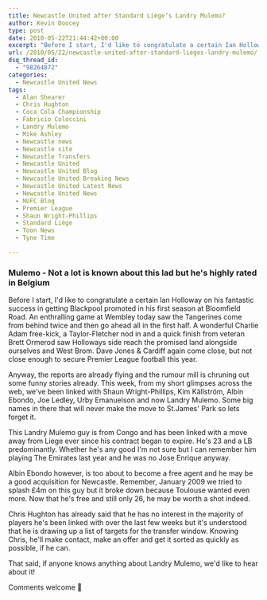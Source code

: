 ```yaml
---
title: Newcastle United after Standard Liège’s Landry Mulemo?
author: Kevin Doocey
type: post
date: 2010-05-22T21:44:42+00:00
excerpt: "Before I start, I'd like to congratulate a certain Ian Holloway on his fantastic success in getting Blackpool promoted in his first season at Bloomfield Road. An enthralling game at Wembley today saw the Tangerines come from behind twice and then go ahead all in the first half. A wonderful Charlie Adam free-kick, a Taylor-Fletcher nod in and a quick finish from veteran Brett Ormerod saw Holloways side reach.."
url: /2010/05/22/newcastle-united-after-standard-lieges-landry-mulemo/
dsq_thread_id:
  - "98264872"
categories:
  - Newcastle United News
tags:
  - Alan Shearer
  - Chris Hughton
  - Coca Cola Championship
  - Fabricio Coloccini
  - Landry Mulemo
  - Mike Ashley
  - Newcastle news
  - Newcastle site
  - Newcastle Transfers
  - Newcastle United
  - Newcastle United Blog
  - Newcastle United Breaking News
  - Newcastle United Latest News
  - Newcastle United News
  - NUFC Blog
  - Premier League
  - Shaun Wright-Phillips
  - Standard Liège
  - Toon News
  - Tyne Time

---
```

### Mulemo - Not a lot is known about this lad but he's highly rated in Belgium

Before I start, I'd like to congratulate a certain Ian Holloway on his fantastic success in getting Blackpool promoted in his first season at Bloomfield Road. An enthralling game at Wembley today saw the Tangerines come from behind twice and then go ahead all in the first half. A wonderful Charlie Adam free-kick, a Taylor-Fletcher nod in and a quick finish from veteran Brett  Ormerod saw Holloways side reach the promised land alongside ourselves and West Brom. Dave Jones & Cardiff again come close, but not close enough to secure Premier League football this year.

Anyway, the reports are already flying and the rumour mill is chruning out some funny stories already. This week, from my short glimpses across the web, we've been linked with Shaun Wright-Phillips, Kim Källström, Albin Ebondo, Joe Ledley, Urby Emanuelson and now Landry Mulemo. Some big names in there that will never make the move to St.James' Park so lets forget it.

This Landry Mulemo guy is from Congo and has been linked with a move away from Liege ever since his contract began to expire. He's 23 and a LB predominantly. Whether he's any good I'm not sure but I can remember him playing The Emirates last year and he was no Jose Enrique anyway.

Albin Ebondo however, is too about to become a free agent and he may be a good acquisition for Newcastle. Remember, January 2009 we tried to splash £4m on this guy but it broke down because Toulouse wanted even more. Now that he's free and still only 26, he may be worth a shot indeed.

Chris Hughton has already said that he has no interest in the majority of players he's been linked with over the last few weeks but it's understood that he is drawing up a list of targets for the transfer window. Knowing Chris, he'll make contact, make an offer and get it sorted as quickly as possible, if he can.

That said, if anyone knows anything about Landry Mulemo, we'd like to hear about it!

Comments welcome 🙂
